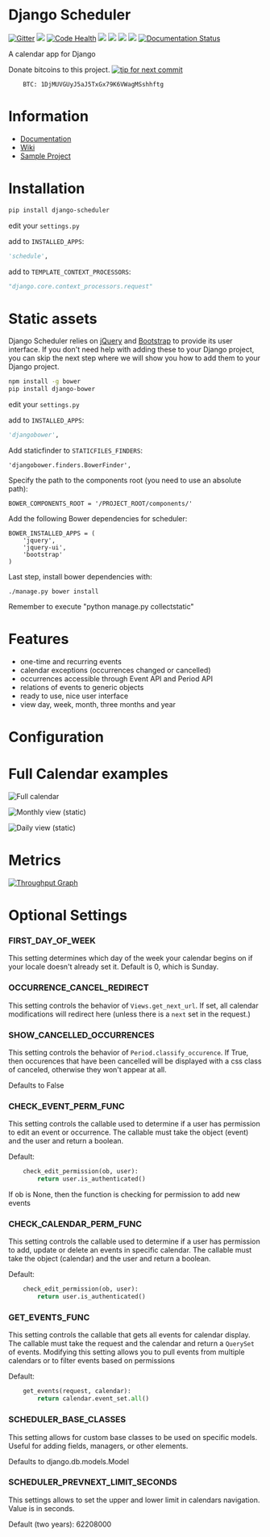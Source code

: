 Django Scheduler
========

[![Gitter](https://badges.gitter.im/Join%20Chat.svg)](https://gitter.im/llazzaro/django-scheduler?utm_source=badge&utm_medium=badge&utm_campaign=pr-badge&utm_content=badge)
[<img src="https://img.shields.io/travis/llazzaro/django-scheduler.svg">](https://travis-ci.org/llazzaro/django-scheduler)
[![Code Health](https://landscape.io/github/llazzaro/django-scheduler/master/landscape.svg?style=flat)](https://landscape.io/github/llazzaro/django-scheduler/master)
[<img src="https://img.shields.io/coveralls/llazzaro/django-scheduler.svg">](https://coveralls.io/r/llazzaro/django-scheduler)
[<img src="https://img.shields.io/pypi/v/django-scheduler.svg">](https://pypi.python.org/pypi/django-scheduler)
[<img src="https://pypip.in/d/django-scheduler/badge.png">](https://pypi.python.org/pypi/django-scheduler)
[<img src="https://pypip.in/license/django-scheduler/badge.png">](https://github.com/llazzaro/django-scheduler/blob/master/LICENSE.txt)
[![Documentation Status](http://readthedocs.org/projects/django-scheduler/badge/?version=latest)](http://django-scheduler.readthedocs.org/en/latest/?badge=latest)


A calendar app for Django

Donate bitcoins to this project. 
[![tip for next commit](https://tip4commit.com/projects/882.svg)](https://tip4commit.com/github/llazzaro/django-scheduler)

        BTC: 1DjMUVGUyJ5aJ5TxGx79K6VWagMSshhftg


Information
========

* [Documentation](http://django-scheduler.readthedocs.org/en/latest/)
* [Wiki](https://github.com/llazzaro/django-scheduler/wiki)
* [Sample Project](https://github.com/llazzaro/django-scheduler-sample)


Installation
========

```bash
pip install django-scheduler
```

edit your `settings.py`

add to `INSTALLED_APPS`:

```python
'schedule',
```

add to `TEMPLATE_CONTEXT_PROCESSORS`:

```python
"django.core.context_processors.request"
```

Static assets
=============

Django Scheduler relies on [jQuery](https://jquery.com/) and
[Bootstrap](https://getbootstrap.com/) to provide its user
interface. If you don't need help with adding these to your Django
project, you can skip the next step where we will show you how to add
them to your Django project.

```bash
npm install -g bower
pip install django-bower
```

edit your `settings.py`

add to `INSTALLED_APPS`:

```python
'djangobower',
```

Add staticfinder to `STATICFILES_FINDERS`:

```
'djangobower.finders.BowerFinder',
```

Specify the path to the components root (you need to use an absolute
path):

```
BOWER_COMPONENTS_ROOT = '/PROJECT_ROOT/components/'
```

Add the following Bower dependencies for scheduler:

```
BOWER_INSTALLED_APPS = (
    'jquery',
    'jquery-ui',
    'bootstrap'
)
```

Last step, install bower dependencies with:

```
./manage.py bower install
```

Remember to execute "python manage.py collectstatic"

Features
========

 * one-time and recurring events
 * calendar exceptions (occurrences changed or cancelled)
 * occurrences accessible through Event API and Period API
 * relations of events to generic objects
 * ready to use, nice user interface
 * view day, week, month, three months and year

Configuration
========

Full Calendar examples
======

![Full calendar](https://raw.githubusercontent.com/llazzaro/django-scheduler-sample/master/scheduler.png)

![Monthly view (static)](https://raw.githubusercontent.com/llazzaro/django-scheduler-sample/master/monthly_view.png)

![Daily view (static)](https://raw.githubusercontent.com/llazzaro/django-scheduler-sample/master/daily.png)

Metrics
========
[![Throughput Graph](https://graphs.waffle.io/llazzaro/django-scheduler/throughput.svg)](https://waffle.io/llazzaro/django-scheduler/metrics)

Optional Settings
========

### FIRST_DAY_OF_WEEK

This setting determines which day of the week your calendar begins on if your locale doesn't already set it. Default is 0, which is Sunday.

### OCCURRENCE_CANCEL_REDIRECT

This setting controls the behavior of `Views.get_next_url`. If set, all calendar modifications will redirect here (unless there is a `next` set in the request.)

### SHOW_CANCELLED_OCCURRENCES

This setting controls the behavior of `Period.classify_occurence`. If True, then occurences that have been cancelled will be displayed with a css class of canceled, otherwise they won't appear at all.

Defaults to False

### CHECK_EVENT_PERM_FUNC

This setting controls the callable used to determine if a user has permission to edit an event or occurrence. The callable must take the object (event) and the user and return a boolean.

Default:
```python
    check_edit_permission(ob, user):
        return user.is_authenticated()
```

If ob is None, then the function is checking for permission to add new events

### CHECK_CALENDAR_PERM_FUNC

This setting controls the callable used to determine if a user has permission to add, update or delete an events in specific calendar. The callable must take the object (calendar) and the user and return a boolean.

Default:
```python
    check_edit_permission(ob, user):
        return user.is_authenticated()
```

### GET_EVENTS_FUNC

This setting controls the callable that gets all events for calendar display. The callable must take the request and the calendar and return a `QuerySet` of events. Modifying this setting allows you to pull events from multiple calendars or to filter events based on permissions

Default:
```python
    get_events(request, calendar):
        return calendar.event_set.all()
```

### SCHEDULER_BASE_CLASSES

This setting allows for custom base classes to be used on specific models. Useful for adding fields, managers, or other elements.

Defaults to django.db.models.Model


### SCHEDULER_PREVNEXT_LIMIT_SECONDS

This settings allows to set the upper and lower limit in calendars navigation.
Value is in seconds.

Default (two years):
62208000
